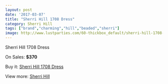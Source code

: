 ```yaml
---
layout: post
date: '2017-03-07'
title: "Sherri Hill 1708 Dress"
category: Sherri Hill
tags: ["brand","charming","hill","beaded","sherri"]
image: http://www.lustparties.com/60-thickbox_default/sherri-hill-1708-dress.jpg
---
```

Sherri Hill 1708 Dress

On Sales: **$370**
<a href="https://www.lustparties.com/en/sherri-hill/15-sherri-hill-1708-dress.html"><amp-img layout="responsive" width="600" height="600" src="//www.lustparties.com/60-thickbox_default/sherri-hill-1708-dress.jpg" alt="Sherri Hill 1708 Dress 0" /></a>
<a href="https://www.lustparties.com/en/sherri-hill/15-sherri-hill-1708-dress.html"><amp-img layout="responsive" width="600" height="600" src="//www.lustparties.com/61-thickbox_default/sherri-hill-1708-dress.jpg" alt="Sherri Hill 1708 Dress 1" /></a>

Buy it: [Sherri Hill 1708 Dress](https://www.lustparties.com/en/sherri-hill/15-sherri-hill-1708-dress.html "Sherri Hill 1708 Dress")

View more: [Sherri Hill](https://www.lustparties.com/en/2-sherri-hill "Sherri Hill")